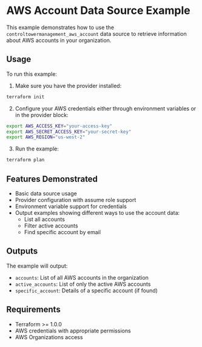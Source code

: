 # AWS Account Data Source Example

This example demonstrates how to use the `controltowermanagement_aws_account` data source to retrieve information about AWS accounts in your organization.

## Usage

To run this example:

1. Make sure you have the provider installed:
```bash
terraform init
```

2. Configure your AWS credentials either through environment variables or in the provider block:
```bash
export AWS_ACCESS_KEY="your-access-key"
export AWS_SECRET_ACCESS_KEY="your-secret-key"
export AWS_REGION="us-west-2"
```

3. Run the example:
```bash
terraform plan
```

## Features Demonstrated

- Basic data source usage
- Provider configuration with assume role support
- Environment variable support for credentials
- Output examples showing different ways to use the account data:
  - List all accounts
  - Filter active accounts
  - Find specific account by email

## Outputs

The example will output:
- `accounts`: List of all AWS accounts in the organization
- `active_accounts`: List of only the active AWS accounts
- `specific_account`: Details of a specific account (if found)

## Requirements

- Terraform >= 1.0.0
- AWS credentials with appropriate permissions
- AWS Organizations access 